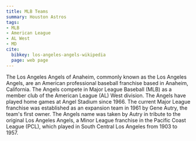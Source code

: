 ```yaml
---
title: MLB Teams
summary: Houston Astros
tags:
- MLB
- American League
- AL West
- MD
cite:
  bibkey: los-angeles-angels-wikipedia
  page: web page
---
```

The Los Angeles Angels of Anaheim, commonly known as the Los Angeles Angels,
are an American professional baseball franchise based in Anaheim, California. The
Angels compete in Major League Baseball (MLB) as a member club of the American League
(AL) West division. The Angels have played home games at Angel Stadium since 1966.
The current Major League franchise was established as an expansion team in 1961
by Gene Autry, the team's first owner. The Angels name was taken by Autry in tribute
to the original Los Angeles Angels, a Minor League franchise in the Pacific Coast
League (PCL), which played in South Central Los Angeles from 1903 to 1957.
